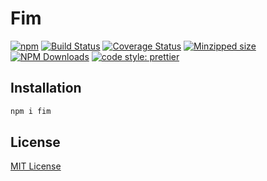 # Fim

[![npm](https://img.shields.io/npm/v/fim.svg)](https://www.npmjs.com/package/fim)
[![Build Status](https://travis-ci.org/forsigner/fim.svg?branch=master)](https://travis-ci.org/forsigner/fim)
[![Coverage Status](https://coveralls.io/repos/github/forsigner/fim/badge.svg?branch=master)](https://coveralls.io/github/forsigner/fim?branch=master)
[![Minzipped size](https://img.shields.io/bundlephobia/minzip/fim.svg)](https://bundlephobia.com/result?p=fim)
[![NPM Downloads](https://img.shields.io/npm/dm/fim.svg?style=flat)](https://www.npmjs.com/package/fim)
[![code style: prettier](https://img.shields.io/badge/code_style-prettier-ff69b4.svg)](https://github.com/prettier/prettier)

## Installation

```bash
npm i fim
```

## License

[MIT License](https://github.com/forsigner/styli/blob/master/LICENSE)
